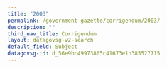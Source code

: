 ```yaml
---
title: "2003"
permalink: /government-gazette/corrigendum/2003/
description: ""
third_nav_title: Corrigendum
layout: datagovsg-v2-search
default_field: Subject
datagovsg-id: d_56e9bc49973805c41673e1b385527715
---
```

